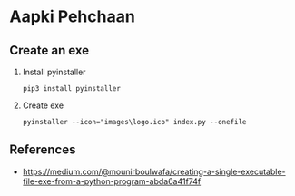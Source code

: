 
# Aapki Pehchaan

## Create an exe

1. Install pyinstaller

    `pip3 install pyinstaller`

2. Create exe

    `pyinstaller --icon="images\logo.ico" index.py --onefile`

## References

 - https://medium.com/@mounirboulwafa/creating-a-single-executable-file-exe-from-a-python-program-abda6a41f74f

